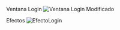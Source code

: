 Ventana Login
![Ventana Login Modificado](https://github.com/Alejandro99919/ProyectoFinalDS/assets/148273328/019b0a82-069e-4f3f-9b74-019c24de54c4)

Efectos
![EfectoLogin](https://github.com/Alejandro99919/ProyectoFinalDS/assets/148273328/5c57eb17-b963-425c-846c-cd29eaac7ff2)

